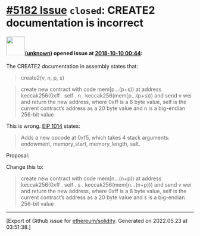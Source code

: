 # [\#5182 Issue](https://github.com/ethereum/solidity/issues/5182) `closed`: CREATE2 documentation is incorrect

#### <img src="(unknown)" width="50">[(unknown)]((unknown)) opened issue at [2018-10-10 00:44](https://github.com/ethereum/solidity/issues/5182):

The CREATE2 documentation in assembly states that:

> create2(v, n, p, s)

> create new contract with code mem[p…(p+s)) at address keccak256(0xff . self . n . keccak256(mem[p…(p+s))) and send v wei and return the new address, where 0xff is a 8 byte value, self is the current contract’s address as a 20 byte value and n is a big-endian 256-bit value

This is wrong. [EIP 1014](https://eips.ethereum.org/EIPS/eip-1014) states: 

> Adds a new opcode at 0xf5, which takes 4 stack arguments: endowment, memory_start, memory_length, salt.

Proposal:

Change this to:

> create new contract with code mem[n…(n+p)) at address keccak256(0xff . self . s . keccak256(mem[n…(n+p))) and send v wei and return the new address, where 0xff is a 8 byte value, self is the current contract’s address as a 20 byte value and s is a big-endian 256-bit value





-------------------------------------------------------------------------------



[Export of Github issue for [ethereum/solidity](https://github.com/ethereum/solidity). Generated on 2022.05.23 at 03:51:38.]
